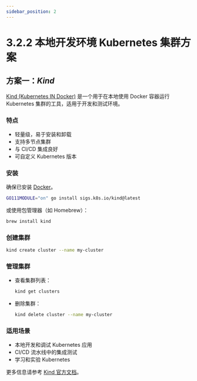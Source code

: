 ```yaml
---
sidebar_position: 2
---
```

# 3.2.2 本地开发环境 Kubernetes 集群方案

## 方案一：***Kind***

[Kind (Kubernetes IN Docker)](https://kind.sigs.k8s.io/) 是一个用于在本地使用 Docker 容器运行 Kubernetes 集群的工具，适用于开发和测试环境。

### 特点

- 轻量级，易于安装和卸载
- 支持多节点集群
- 与 CI/CD 集成良好
- 可自定义 Kubernetes 版本

### 安装

确保已安装 [Docker](https://docs.docker.com/get-docker/)。

```bash
GO111MODULE="on" go install sigs.k8s.io/kind@latest
```
或使用包管理器（如 Homebrew）：

```bash
brew install kind
```

### 创建集群

```bash
kind create cluster --name my-cluster
```

### 管理集群

- 查看集群列表：

    ```bash
    kind get clusters
    ```

- 删除集群：

    ```bash
    kind delete cluster --name my-cluster
    ```

### 适用场景

- 本地开发和调试 Kubernetes 应用
- CI/CD 流水线中的集成测试
- 学习和实验 Kubernetes

更多信息请参考 [Kind 官方文档](https://kind.sigs.k8s.io/docs/)。 